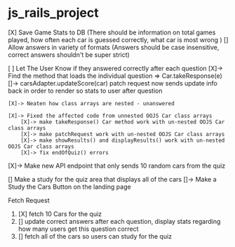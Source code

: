 # js_rails_project

[X] Save Game Stats to DB 
    (There should be information on total games played,
    how often each car is guessed correctly, 
    what car is most wrong )
[] Allow answers in variety of formats
    (Answers should be case insensitive, 
    correct answers shouldn't be super strict)

[ ] Let The User Know if they answered correctly after each question 
    [X]-> Find the method that loads the individual question => Car.takeResponse(e)
        []-> carsAdapter.updateScore(car) patch request now sends update info back in order to render so stats to user after question

    [X]-> Neaten how class arrays are nested - unanswered

    [X]-> Fixed the affected code from unnested OOJS Car class arrays
        [X]-> make takeResponse() Car method work with un-nested OOJS Car class arrays
        [X]-> make patchRequest work with un-nested OOJS Car class arrays
        [X]-> make showResults() and displayResults() work with un-nested OOJS Car class arrays
        [X]-> fix endOfQuiz() errors

[X]-> Make new API endpoint that only sends 10 random cars from the quiz

[] Make a study for the quiz area that displays all of the cars 
    []-> Make a Study the Cars Button on the landing page 


Fetch Request
1. [X] fetch 10 Cars for the quiz 
2. [] update correct answers after each question, display stats regarding how many users get this question correct
3. [] fetch all of the cars so users can study for the quiz 

